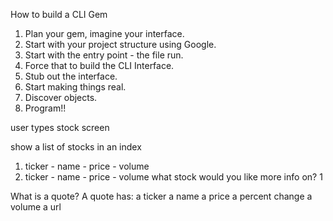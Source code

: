 
How to build a CLI Gem

1. Plan your gem, imagine your interface.
2. Start with your project structure using Google.
3. Start with the entry point - the file run.
4. Force that to build the CLI Interface.
5. Stub out the interface.
6. Start making things real.
7. Discover objects.
8. Program!!

user types stock screen

show a list of stocks in an index
1. ticker - name - price - volume
2. ticker - name - price - volume
what stock would you like more info on?
1

What is a quote?
A quote has:
a ticker
a name
a price
a percent change
a volume
a url 
